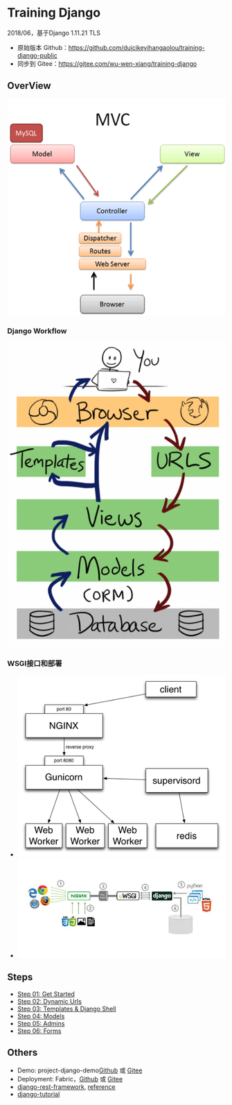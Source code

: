 # Training Django

2018/06，基于Django 1.11.21 TLS

- 原始版本 Github：<https://github.com/duicikeyihangaolou/training-django-public>
- 同步到 Gitee：<https://gitee.com/wu-wen-xiang/training-django>

## OverView

![MVC](/images/563d707018b94fae8dfd824c3a3f3442-MVC.png)

### Django Workflow

![Django-MVC](/images/563d707018b94fae8dfd824c3a3f3442-Django-MVC.png)
 
### WSGI接口和部署

- ![WSGI-Deployment](/images/563d707018b94fae8dfd824c3a3f3442-WSGI-Deployment.png)
- ![Django-Deployment](/images/563d707018b94fae8dfd824c3a3f3442-Django-Deployment.jpg)

## Steps

- [Step 01: Get Started](01-Get-Started)
- [Step 02: Dynamic Urls](02-Dynamic-Urls)
- [Step 03: Templates & Django Shell](03-Templates)
- [Step 04: Models](04-Models)
- [Step 05: Admins](05-Admin)
- [Step 06: Forms](06-Forms)

## Others

- Demo: project-django-demo[Github](https://github.com/duicikeyihangaolou/project-django-demo/) 或 [Gitee](https://gitee.com/wu-wen-xiang/project-django-demo/)
- Deployment: Fabric，[Github](https://github.com/duicikeyihangaolou/project-python-webdev-demo/tree/master/u1604-fabric) 或 [Gitee](https://gitee.com/wu-wen-xiang/project-python-webdev-demo/tree/master/u1604-fabric)
- [django-rest-framework](http://www.django-rest-framework.org/tutorial/quickstart/), [reference](https://github.com/twtrubiks/django-rest-framework-tutorial)
- [django-tutorial](https://github.com/twtrubiks/django-tutorial)
